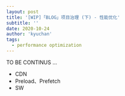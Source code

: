 ```yaml
---
layout: post
title: '[WIP]「BLOG」项目治理 (下) - 性能优化'
subtitle: ''
date: 2020-10-24
author: 'kyuchan'
tags:
  - performance optimization
---
```


TO BE CONTINUS ...

- CDN
- Preload、Prefetch
- SW
